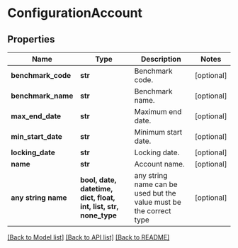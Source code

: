 # ConfigurationAccount


## Properties
Name | Type | Description | Notes
------------ | ------------- | ------------- | -------------
**benchmark_code** | **str** | Benchmark code. | [optional] 
**benchmark_name** | **str** | Benchmark name. | [optional] 
**max_end_date** | **str** | Maximum end date. | [optional] 
**min_start_date** | **str** | Minimum start date. | [optional] 
**locking_date** | **str** | Locking date. | [optional] 
**name** | **str** | Account name. | [optional] 
**any string name** | **bool, date, datetime, dict, float, int, list, str, none_type** | any string name can be used but the value must be the correct type | [optional]

[[Back to Model list]](../README.md#documentation-for-models) [[Back to API list]](../README.md#documentation-for-api-endpoints) [[Back to README]](../README.md)


